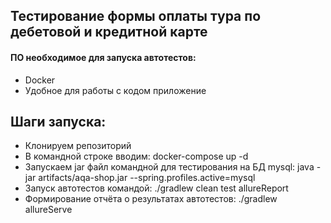 ## Тестирование формы оплаты тура по дебетовой и кредитной карте
#### ПО необходимое для запуска автотестов:
* Docker
* Удобное для работы с кодом приложение

## Шаги запуска:
* Клонируем репозиторий
* В командной строке вводим: docker-compose up -d
* Запускаем jar файл командной для тестирования на БД mysql: java -jar artifacts/aqa-shop.jar --spring.profiles.active=mysql
* Запуск автотестов командой: ./gradlew clean test allureReport   
* Формирование отчёта о результатах автотестов: ./gradlew allureServe   

